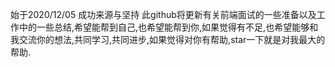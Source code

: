 <!--
 * @Description: 
 * @Author: vanle
 * @Date: 2020-12-05 12:15:56
 * @LastEditors: yuanyong
-->

始于2020/12/05
成功来源与坚持
此github将更新有关前端面试的一些准备以及工作中的一些总结,希望能帮到自己,也希望能帮到你,如果觉得有不足,也希望能够和我交流你的想法,共同学习,共同进步,如果觉得对你有帮助,star一下就是对我最大的帮助.